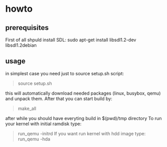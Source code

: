 # howto
## prerequisites
First of all shpuld install SDL: 
sudo apt-get install libsdl1.2-dev libsdl1.2debian

## usage
in simplest case you need just to source setup.sh script:
> source setup.sh

this will automatically download needed packages (linux, busybox, qemu) and unpack them. After that you can start build by:
> make_all

after while you should have everyting build in $(pwd)/tmp directory
To run your kernel with initial ramdisk type:
> run_qemu -initrd
If you want run kernel with hdd image type:
> run_qemu -hda
